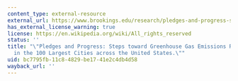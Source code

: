 ```yaml
---
content_type: external-resource
external_url: https://www.brookings.edu/research/pledges-and-progress-steps-toward-greenhouse-gas-emissions-reductions-in-the-100-largest-cities-across-the-united-states/
has_external_license_warning: true
license: https://en.wikipedia.org/wiki/All_rights_reserved
status: ''
title: "\"Pledges and Progress: Steps toward Greenhouse Gas Emissions Reductions\_\
  in the 100 Largest Cities across the United States.\""
uid: bc7795fb-11c8-4829-be17-41e2c4db4d58
wayback_url: ''
---
```

